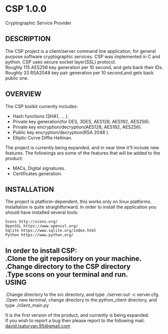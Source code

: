 # CSP 1.0.0
Cryptographic Service Provider

DESCRIPTION
-----------

The CSP project is a client/server command line application, for general purpose software cryptographic services. CSP was implemented in C and python. CSP uses secure socket layer(SSL) protocol.                                                                          
Roughly 115 AES256 key generation per 10 second, and gets back their IDs.                                                         Roughly 33 RSA2048 key pair generation per 10 second,and gets back public one.                                                        
                                                                                              

OVERVIEW
--------

The CSP toolkit currently includes:

  - Hash functions (SHA1, ... ).                                                                                                    
  - Private key generation(for DES, 3DES, AES128, AES192, AES256).                                                                    
  - Private key encryption/decryption(AES128, AES192, AES256).                                                                    
  - Public  key encryption/decryption(RSA 2048 ).                                                                                                   
  - Elliptic Curve Diffie Hellman.                                                                                                     
                                                                                                                                     
The project is currently being expanded, and in near time it'll include new features. The followings ara some of the features that will be added to the product:

 -  MACs, Digital signatures.                                                                                                        
 -  Certificates generation.                                                                                                            

INSTALLATION
------------

The project is platform-dependent, this works only on linux platforms. Installation is quite straightforward. In order to install the 
application you should have installed several tools:

    Scons http://scons.org/                                                                                                           
    OpenSSL https://www.openssl.org/                                                                                                  
    Sqlite https://www.sqlite.org/index.html                                                                                          
    Python https://www.python.org/                                                                                                    

In order to install CSP:                                                                                                              
.Clone the git repository on your machine.                                                                                           
.Change directory to the CSP directory                                                                                                
.Type scons on your terminal and run.                                                                                                   
USING                                                                                             
-----
.Change directory to the src directory, and type ./server.out -c server.cfg.                                                        
.Open new terminal, change directory to the python_client directory, and type ./client_main.py                                       
                                                                          
                                                                                                                                      
It is the first version of the product, and currently is being expanded.                                                              
If you wish to report a bug then please report to the following mail:
    david.tsaturyan.95@gmail.com
